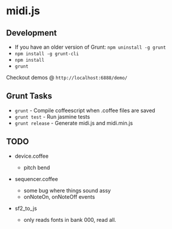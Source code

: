 midi.js
=======

Development
-----------

- If you have an older version of Grunt: `npm uninstall -g grunt`
- `npm install -g grunt-cli`
- `npm install`
- `grunt`

Checkout demos @ `http://localhost:6888/demo/`

Grunt Tasks
-----------

- `grunt` - Compile coffeescript when .coffee files are saved
- `grunt test` - Run jasmine tests
- `grunt release` - Generate midi.js and midi.min.js

TODO
-----------
- device.coffee
  - pitch bend
- sequencer.coffee
  - some bug where things sound assy
  - onNoteOn, onNoteOff events

- sf2_to_js
  - only reads fonts in bank 000, read all.

